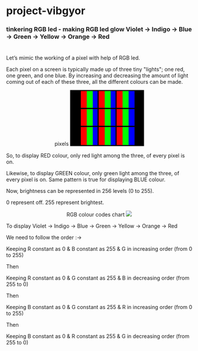 # project-vibgyor
### tinkering RGB led - making RGB led glow Violet -> Indigo -> Blue -> Green -> Yellow -> Orange -> Red
#
Let’s mimic the working of a pixel with help of RGB led.

Each pixel on a screen is typically made up of three tiny "lights"; one red, one green, and one blue. By increasing and decreasing the amount of light coming out of each of these three, all the different colours can be made.

<p align="center">
pixels
<img src="IMAGES/pixels.jpg" width="200">
</p>

So, to display RED colour, only red light among the three, of every pixel is on.

Likewise, to display GREEN colour, only green light among the three, of every pixel is on.
Same pattern is true for displaying BLUE colour.

Now, brightness can be represented in 256 levels (0 to 255).

0 represent off.       255 represent brightest.


<p align="center">
 RGB colour codes chart
<img src="IMAGES/RGB_color_code_chart.gif" width="400">
</p>

To display Violet -> Indigo -> Blue -> Green -> Yellow -> Orange -> Red 

We need to follow the order :->

Keeping R constant as 0 & B constant as 255 & G in increasing order (from 0 to 255)

Then

Keeping R constant as 0 & G constant as 255 & B in decreasing order (from 255 to 0)

Then

Keeping B constant as 0 & G constant as 255 & R in increasing order (from 0 to 255)

Then

Keeping B constant as 0 & R constant as 255 & G in decreasing order (from 255 to 0)
